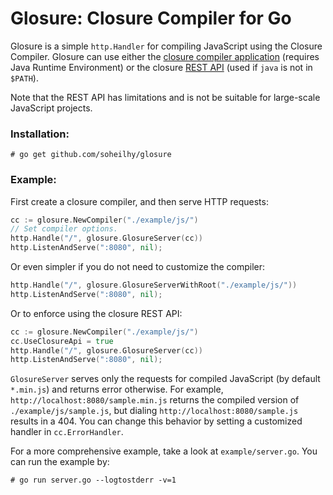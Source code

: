 Glosure: Closure Compiler for Go
================================
Glosure is a simple ```http.Handler``` for compiling JavaScript using the
Closure Compiler. Glosure can use either the
[closure compiler application](https://developers.google.com/closure/compiler/docs/gettingstarted_app "Closure Application")
(requires Java Runtime Environment) or the closure
[REST API](https://developers.google.com/closure/compiler/docs/gettingstarted_api "Closure REST API")
(used if ```java``` is not in ```$PATH```).

Note that the REST API has limitations and is not be suitable for
large-scale JavaScript projects.

### Installation:

    # go get github.com/soheilhy/glosure

### Example:
First create a closure compiler, and then serve HTTP requests:
```go
cc := glosure.NewCompiler("./example/js/")
// Set compiler options.
http.Handle("/", glosure.GlosureServer(cc))
http.ListenAndServe(":8080", nil);
```

Or even simpler if you do not need to customize the compiler:
```go
http.Handle("/", glosure.GlosureServerWithRoot("./example/js/"))
http.ListenAndServe(":8080", nil);
```

Or to enforce using the closure REST API:
```go
cc := glosure.NewCompiler("./example/js/")
cc.UseClosureApi = true
http.Handle("/", glosure.GlosureServer(cc))
http.ListenAndServe(":8080", nil);
```

```GlosureServer``` serves only the requests for compiled
JavaScript (by default ```*.min.js```) and returns error otherwise.
For example, ```http://localhost:8080/sample.min.js``` returns the 
compiled version of ```./example/js/sample.js```, but
dialing ```http://localhost:8080/sample.js``` results in a 404.
You can change this behavior by setting a customized
handler in ```cc.ErrorHandler```.

For a more comprehensive example, take a look at
```example/server.go```. You can run the example by:

    # go run server.go --logtostderr -v=1

